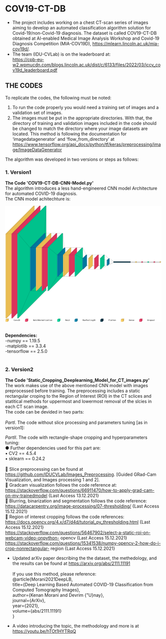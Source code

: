 # COV19-CT-DB
* The project includes working on a chest CT-scan series of images aiming to develop an automated classification algorithm solution for Covid-19/non-Covid-19 diagnosis. The dataset is called COV19-CT-DB obtained at AI-enabled Medical Image Analysis Workshop and Covid-19 Diagnosis Competition (MIA-COV19D), https://mlearn.lincoln.ac.uk/mia-cov19d/. <br/>
* The team (IDU-CVLab) is on the leaderboard at: <br/>
https://cpb-eu-w2.wpmucdn.com/blogs.lincoln.ac.uk/dist/c/6133/files/2022/03/iccv_cov19d_leaderboard.pdf <br/>

## THE CODES
To replicate the codes, the following must be noted:
1. To run the code properly you would need a training set of images and a validation set of images.
2. The images must be put in the appropriate directories. With that, the directory of training and validation images included in the code should be changed to match the directory where your image datasets are located. This method is following the documentation for ‘imagedatagenerator’ and ‘flow_from_directory’ at https://www.tensorflow.org/api_docs/python/tf/keras/preprocessing/image/ImageDataGenerator <br /> 

The algorithm was developed in two versions or steps as follows:  <br />        

### 1. Version1 
**The Code 'COV19-CT-DB-CNN-Model.py'** <br/>
The algorithm introduces a less hand-engineered CNN model Architecture for automated COVID-19 diagnosis. <br/>The CNN model achitechture is: <br/>
<p align="center">
  <img src="https://github.com/IDU-CVLab/COV19D/blob/main/Figures/CNN-Model-Architecture.png" />
</p>      
<br/>
<b> Dependencies: </b><br/>
-numpy == 1.19.5 <br/>
-matplotlib == 3.3.4 <br/>
-tensorflow == 2.5.0 <br/>
<br />  

 
### 2. Version2 
**The Code 'Static_Cropping_Deeplearning_Model_for_CT_images.py'** <br/>
The work makes use of the above mentioned CNN model with images preprocessed before training. The preprocessing includes a static rectangular croping to the Region of Interest (ROI) in the CT sclices and statitical methods for uppermost and lowermost removal of the slcies in each CT scan image. <br />
The code can be devided in two parts: <br/><br/>
_PartI_. The code without slice processing and parameters tuning [as in version1]: <br />

_PartII_. The code with rectangle-shape cropping and hyperparameters tuning: <br />
● Further dependencies used for this part are: <br />
▪ CV2 == 4.5.4 <br />
▪ sklearn == 0.24.2 <br /> <br/>
 Slice preprocessing can be found at https://github.com/IDUCVLab/Images_Preprocessing. [Guided GRad-Cam Visualization, and Images processing 1 and 2]. <br />
 Gradcam visualization follows the code reference at: <br/>
https://stackoverflow.com/questions/66911470/how-to-apply-grad-cam-on-my-trainedmodel
{Last Access 13.12.2021} <br/>
 Blurring, binarization and segmentation follows the code reference: <br/>
https://datacarpentry.org/image-processing/07-thresholding/ {Last Access 15.12.2021} <br/>
 Region of interest cropping follows the code references: <br/>
https://docs.opencv.org/4.x/d7/d4d/tutorial_py_thresholding.html {Last Access
15.12.2021} <br/>
https://stackoverflow.com/questions/56467902/select-a-static-roi-on-webcam-video-onpython-
opencv {Last Access 15.12.2021} <br/>
https://stackoverflow.com/questions/15341538/numpy-opencv-2-how-do-i-crop-nonrectangular-
region {Last Access 15.12.2021} <br/>
- Updated arXiv paper describing the the dataset, the methedology, and the results can be found at https://arxiv.org/abs/2111.11191 <br/> <br/>
If you use this method, please reference: <br/>
@article{Morani2021DeepLB, <br/>
  title={Deep Learning Based Automated COVID-19 Classification from Computed Tomography Images}, <br/>
  author={Kenan Morani and Devrim {\"U}nay}, <br/>
  journal={ArXiv}, <br/>
  year={2021}, <br/>
  volume={abs/2111.11191} <br/>
}

- A video introducing the topic, the methodology and more is at https://youtu.be/hTOt1HYTRqQ

